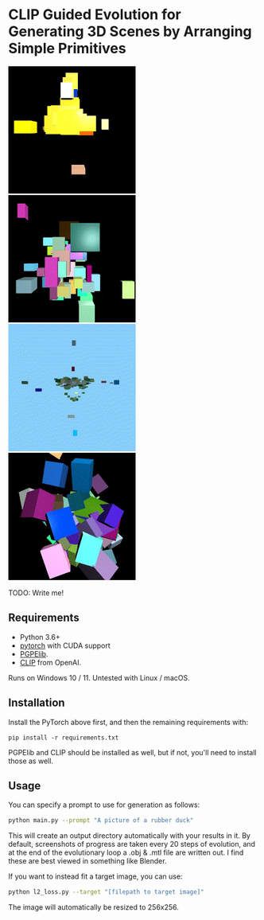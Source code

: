 # CLIP Guided Evolution for Generating 3D Scenes by Arranging Simple Primitives


![](/assets/output-rotating-rubberduck.gif)
![](/assets/output-rubberduck.gif)
![](/assets/output-rotating.gif)
![](/assets/output-darwin.gif)

TODO: Write me!

## Requirements
* Python 3.6+
* [pytorch](https://pytorch.org) with CUDA support
* [PGPElib](https://github.com/nnaisense/pgpelib).
* [CLIP](https://github.com/openai/CLIP) from OpenAI.

Runs on Windows 10 / 11. Untested with Linux / macOS.
## Installation
Install the PyTorch above first, and then the remaining requirements with:
```
pip install -r requirements.txt
```
PGPElib and CLIP should be installed as well, but if not, you'll need to install
those as well.

## Usage
You can specify a prompt to use for generation as follows:
```bash
python main.py --prompt "A picture of a rubber duck"
```
This will create an output directory automatically with your results in it. By default, screenshots of progress are taken every 20 steps of evolution, and
at the end of the evolutionary loop a .obj & .mtl file are written out. I find these are best viewed in something like Blender.

If you want to instead fit a target image, you can use:
```bash
python l2_loss.py --target "[filepath to target image]"
```
The image will automatically be resized to 256x256.